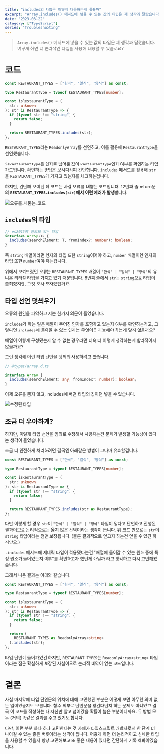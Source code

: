 ```yaml
---
title: "includes의 타입은 어떻게 대응하는게 좋을까"
excerpt: "Array.includes() 메서드에 넣을 수 있는 값의 타입은 제 생각과 달랐습니다. 어떻게 하면 더 논리적인 타입을 사용해 대응할 수 있을까요?"
date: "2023-03-22"
category: ["TypeScript"]
series: "Troubleshooting"
---
```


> `Array.includes()` 메서드에 넣을 수 있는 값의 타입은 제 생각과 달랐습니다. 어떻게 하면 더 논리적인 타입을 사용해 대응할 수 있을까요?

# 코드

```ts
const RESTAURANT_TYPES = ["한식", "일식", "양식"] as const;

type RestaurantType = typeof RESTAURANT_TYPES[number];

const isRestaurantType = (
  str: unknown
): str is RestaurantType => {
  if (typeof str !== "string") {
    return false;
  }

  return RESTAURANT_TYPES.includes(str);
};
```

`RESTAURANT_TYPES`라는 `ReadonlyArray`를 선언하고, 이를 활용해 `RestaurantType`을 선언했습니다.

`isRestaurantType`은 인자로 넘어온 값이 `RestaurantType`인지 여부를 확인하는 타입 가드입니다. 확인하는 방법은 보시다시피 간단합니다. `includes` 메서드를 활용해 `str`을 `RESTAURANT_TYPES`가 가지고 있는지를 체크하는겁니다.

하지만, 간단해 보이던 이 코드는 사실 오류를 내뿜는 코드입니다. 12번째 줄 return문의 **`RESTAURANT_TYPES.includes(str)`에서 이런 에러가 발생**합니다.

![오류를_내뿜는_코드](../static/img/includes의_타입은_어떻게_대응하는게_좋을까/error.png)

## `includes`의 타입

```ts
// es2016에 정의돼 있는 타입
interface Array<T> {
  includes(searchElement: T, fromIndex?: number): boolean;
}
```

즉 `string` 배열이라면 인자의 타입 또한 `string`이어야 하고, `number` 배열이면 인자의 타입 또한 `number`여야 하는겁니다.

위에서 보여드렸던 오류는 `RESTAURANT_TYPES` 배열이 `"한식" | "일식" | "양식"`의 유니온 리터럴 타입을 가지고 있기 때문입니다. 8번째 줄에서 `str`는 `string`으로 타입이 좁혀졌지만, 그것 조차 모자랐던거죠.

## 타입 선언 덧씌우기

오류의 원인을 파악하고 저는 한가지 의문이 들었습니다.

`includes`가 하는 일은 배열이 주어진 인자를 포함하고 있는지 여부를 확인하는거고, 그렇다면 `includes`에 들어올 수 있는 인자는 무엇이든 가능해야 하는게 맞지 않을까요?

배열이 어떻게 구성됐는지 알 수 없는 경우라면 더욱 더 이렇게 생각하는게 합리적이지 않을까요?

그런 생각에 이런 타입 선언을 덧씌워 사용하려고 했습니다.

```ts
// @types/array.d.ts

interface Array {
  includes(searchElement: any, fromIndex?: number): boolean;
}
```

이제 오류를 뿜지 않고, includes에 어떤 타입의 값이던 넣을 수 있습니다.

![수정된 타입](../static/img/includes의_타입은_어떻게_대응하는게_좋을까/type.png)

## 조금 더 우아하게?

하지만, 이렇게 타입 선언을 임의로 수정해서 사용하는건 문제가 발생할 가능성이 있다는 생각이 들었습니다.

조금 더 안전하게 처리하려면 결국엔 아래같은 방법이 그나마 유효할겁니다.

```ts
const RESTAURANT_TYPES = ["한식", "일식", "양식"] as const;

type RestaurantType = typeof RESTAURANT_TYPES[number];

const isRestaurantType = (
  str: unknown
): str is RestaurantType => {
  if (typeof str !== "string") {
    return false;
  }

  return RESTAURANT_TYPES.includes(str as RestaurantType);
};
```

다만 이렇게 할 경우 `str`이 `"한식" | "일식" | "양식"` 타입이 맞다고 단언하고 진행된 결과이므로 논리적으로는 옳지 않은 선택이라는 생각이 듭니다. 위 코드 만으로는 `str`이 `string` 타입이라는 점만 보장됩니다. (물론 결과적으로 얻고자 하는건 얻을 수 있긴 하지만요.)

`.includes` 메서드에 제네릭 타입이 적용됐다는건 "배열에 들어갈 수 있는 원소 중에 특정 원소가 들어있는지 여부"를 확인하고자 했던게 아닐까 라고 생각하고 다시 고민해봤습니다.

그래서 나온 결과는 아래와 같습니다.

```ts
const RESTAURANT_TYPES = ["한식", "일식", "양식"] as const;

type RestaurantType = typeof RESTAURANT_TYPES[number];

const isRestaurantType = (
  str: unknown
): str is RestaurantType => {
  if (typeof str !== "string") {
    return false;
  }

  return (
    RESTAURANT_TYPES as ReadonlyArray<string>
  ).includes(str);
};
```

타입 단언이 들어가있긴 하지만, `RESTAURANT_TYPES`는 `ReadonlyArray<string>` 타입이라는 점은 확실하게 보장된 사실이므로 논리적 비약이 없는 코드입니다.

# 결론

사실 마지막에 타입 단언문의 위치에 대해 고민했던 부분은 어떻게 보면 아무런 의미 없는 일이었을지도 모릅니다. 함수 외부로 단언문을 넘긴다던지 하는 문제도 아니었고 결국 이 코드를 작성하는 나 자신만 알고 넘어갔을 확률이 높은 부분이니까요. 두 방법 모두 (거의) 똑같은 결과를 주고 있기도 합니다.

다만, 이런 부분 하나 하나 고민한다는 것 자체가 타입스크립트 개발자로서 한 단계 더 나아갈 수 있는 좋은 버릇이라는 생각이 듭니다. 어떻게 하면 더 논리적이고 섬세한 타입을 사용할 수 있을지 항상 고민해보고 또 좋은 내용이 있다면 간단하게 기록 해봐야겠습니다.
